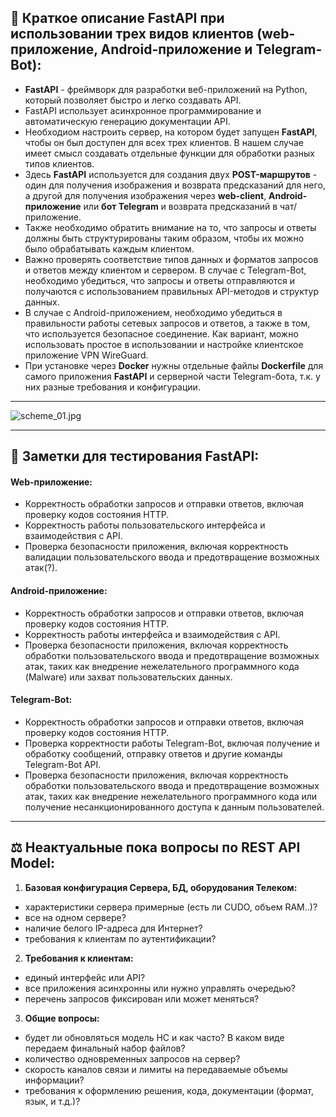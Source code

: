 ## 💠 Краткое описание FastAPI при использовании трех видов клиентов (web-приложение, Android-приложение и Telegram-Bot):

- **FastAPI** - фреймворк для разработки веб-приложений на Python, который позволяет быстро и легко создавать API. 
- FastAPI использует асинхронное программирование и автоматическую генерацию документации API.
- Необходиом настроить сервер, на котором будет запущен **FastAPI**, чтобы он был доступен для всех трех клиентов. В нашем случае имеет смысл создавать отдельные функции для обработки разных типов клиентов.
- Здесь **FastAPI** используется для создания двух **POST-маршрутов** - один для получения изображения и возврата предсказаний для него, а другой для получения изображения через **web-client**, **Android-приложение** или **бот Telegram** и возврата предсказаний в чат/приложение.
- Также необходимо обратить внимание на то, что запросы и ответы должны быть структурированы таким образом, чтобы их можно было обрабатывать каждым клиентом. 
- Важно проверять соответствие типов данных и форматов запросов и ответов между клиентом и сервером. В случае с Telegram-Bot, необходимо убедиться, что запросы и ответы отправляются и получаются с использованием правильных API-методов и структур данных.
- В случае с Android-приложением, необходимо убедиться в правильности работы сетевых запросов и ответов, а также в том, что используется безопасное соединение. Как вариант, можно использовать простое в использовании и настройке клиентское приложение VPN WireGuard.
- При установке через **Docker** нужны отдельные файлы **Dockerfile** для самого приложения **FastAPI** и серверной части Telegram-бота, т.к. у них разные требования и конфигурации.


---

![scheme_01.jpg](https://raw.githubusercontent.com/terrainternship/rostelecom_tree_segmentation/main/command/Dmitry_Panfilov/scheme_01.jpg)

---
## 🔬 Заметки для тестирования FastAPI:
#### Web-приложение:
- Корректность обработки запросов и отправки ответов, включая проверку кодов состояния HTTP.
- Корректность работы пользовательского интерфейса и взаимодействия с API.
- Проверка безопасности приложения, включая корректность валидации пользовательского ввода и предотвращение возможных атак(?).

#### Android-приложение:
- Корректность обработки запросов и отправки ответов, включая проверку кодов состояния HTTP.
- Корректность работы интерфейса и взаимодействия с API.
- Проверка безопасности приложения, включая корректность обработки пользовательского ввода и предотвращение возможных атак, таких как внедрение нежелательного программного кода (Malware) или захват пользовательских данных.

#### Telegram-Bot:
- Корректность обработки запросов и отправки ответов, включая проверку кодов состояния HTTP.
- Проверка корректности работы Telegram-Bot, включая получение и обработку сообщений, отправку ответов и другие команды Telegram-Bot API.
- Проверка безопасности приложения, включая корректность обработки пользовательского ввода и предотвращение возможных атак, таких как внедрение нежелательного программного кода или получение несанкционированного доступа к данным пользователей.

---
## ⚖️ Неактуальные пока вопросы по REST API Model:
1. **Базовая конфигурация Сервера, БД, оборудования Телеком:**
- характеристики сервера примерные (есть ли CUDO, объем RAM..)?
- все на одном сервере?
- наличие белого IP-адреса для Интернет?
- требования к клиентам по аутентификации?
2. **Требования к клиентам:**
- единый интерфейс или API?
- все приложения асинхронны или нужно управлять очередью?
- перечень запросов фиксирован или может меняться?
3. **Общие вопросы:**
- будет ли обновляться модель НС и как часто? В каком виде передаем финальный набор файлов?
- количество одновременных запросов на сервер?
- скорость каналов связи и лимиты на передаваемые объемы информации?
- требования к оформлению решения, кода, документации (формат, язык, и т.д.)?
